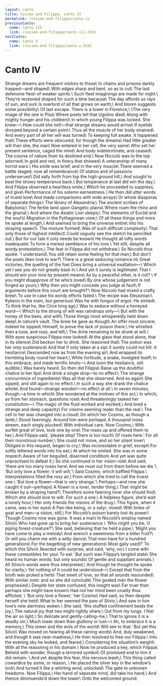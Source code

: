 ```yaml
---
layout: canto
title: Cosimo and Filippa, canto IV
permalink: /cosimo-and-filippa/canto-iv
previousCanto:
  name: Canto III
  link: /cosimo-and-filippa/canto-iii.html
nextCanto:
  name: Canto V
  link: /cosimo-and-filippa/canto-v.html
---
```


# Canto IV
Strange dreams are frequent visitors to those\\
In chains and prisons darkly trapped—and shaped\\
With edges sharp and bent, so as to cut\\
The last defensive flesh of weaker spirits.\\
Such fleet imaginings are made for night.\\
They’re reckoned shaped for such a time because\\
The day affords us rays of sun, and sun\\
Is overlord of all that grows on earth;\\
And bloom suggests some possibility\\
Of last escape. There is a tower in Florence,\\
(The very image of the one in Pisa\\
Where poets tell that Ugolino died\\
Along with mighty hunger and his children)\\
In which young Filippa was locked. She knew—\\
How could she not!—that strange dreams would arrive\\
If eyelids drooped beyond a certain point:\\
Thus all the muscle of her body strained\\
And every part of all her will was turned\\
To keeping full awake. It happened that\\
These efforts were obscured; for though the dreams\\
Had little greater will than she, the man\\
Now entered in her cell, the very same\\
Who set her present sentence, caged the mind\\
And body indeterminate, and ceased\\
The course of nature from its destined end.\\
Now Niccolò was to the top adorned\\
In gold and red, in finery that showed\\
A veteranship of many horrid wars.\\
His smile was brief, and in the very muscle\\
There seemed a battle staged; now all remembrance\\
Of station and of passions underserved\\
Did sally forth from top the high-ground hill,\\
And sought to beat the showy temperance back.\\
But temperance at last did win the day,\\
And Filippa observed a heartless smile,\\
Which he proceeded to suppress, and give\\
Performance of his solemn earnestness.\\
He then did utter words of truest love\\
And made comparisons with wide arrays\\
Or whole diasporas of separate things:\\
The library of Alexandria;\\
The ancient scribes of Babylonia;\\
The fertile land upon Gangetic plains\\
Where roam the rhino and the gharial,\\
And where the Asiatic Lion sleeps;\\
The elements of Euclid and the soul’s\\
Migration in the Pythagorean view;\\
Of all these things and more he spoke at length,\\
And seemed to bring the universe entire\\
Into his straying speech. The mixture formed\\
Was of such difficult complexity\\
That only those of highest intellect\\
Could vaguely see the sketch he pencilled out.\\
But for our tale it only needs be known\\
He thought all lofty words inadequate\\
To form a merest semblance of his love.\\
Yet still, despite all wordy protestation,\\
The fear in Filippa did not withdraw,\\
So Niccolò thus spoke: ‘I understand\\
You still retain some feeling for that man;\\
But don’t the poets liken love to war?\\
There is a great seducing romance in\\
Great victories; the quelling of the foe\\
Does bring a universal exaltation—\\
Which yet I see you do not greatly bask in.\\
And yet it surely is legitimate\\
That I should win your love by present means\\
As by a peaceful other, is it not? \\
If you might disapprove of he who’s loved\\
By one whose judgement is not forged as yours,\\
Why then you might concede you judge at fault\\
If arguments before this court are brought?’\\
Now Niccolò had mixed a crafty brew\\
To use in case his wordy efforts failed.\\
The recipe was Eleusinian:\\
Kykeon in the main, but generous\\
Was he with fungus of ergot. He smiled\\
To think that he, like Circe long ago,\\
Was to seduce without a honeyed word—\\
Which to the strong of will was raindrops only—\\
But with the honey of the bees, and with\\
Those things most whisperèdly held down deep\\
In nature’s vault. The brew he gave as though\\
An offer most sincere; indeed he sipped\\
Himself, to prove the lack of poison there.\\
He whistled then a tune, and rose, and left,\\
The drink remaining to be drunk at will.\\
With eyes suspicious Filippa now looked\\
At the glass that stood alone, that in its silence\\
Did beckon her to drink. She reasoned that\\
The potion was her only sustenance\\
And that if only taken at a sip\\
It surely could not kill. A hesitance\\
Descended now as from the evening air\\
And wrapped its trembling body round her heart,\\
While fortitude, a snake, inveigled itself\\
In this embrace, and made terrific knots—\\
And soon the hesitance, still audible,\\
Was barely heard. So then did Filippa\\
Raise up the doubtful chalice to her lips\\
And drink a single drop—to no effect:\\
The strange concurrence of ingredients\\
Was all that she observed. And so again\\
She sipped, and still again to no effect.\\
In such a way she drank the chalice whole\\
And found—strange wonder!—no effect at all.\\
In seven minutes, though—a time in which\\
She wondered at the motives of this act,\\
In which, as from her stomach, questions rose\\
And threateningly tasked her constitution—\\
The magic of the fluid worked and worked,\\
And bred a strange and deep capacity\\
For visions seeming realer than the real.\\
The cell to her was changed into a cloud\\
On which her Cosimo, as though a lamb,\\
Stood fawningly. Around him were perhaps\\
A thousand roses strewn, each singly plucked\\
With individual care. Now Cosimo,\\
With surfeit great of love, took one by one\\
The roses up and offered them to her,\\
And Filippa said, ‘please stop! There is too much\\
Of roses here.’ For all their monstrous number,\\
She could not move, and so her pliant lover\\
Obliged in this request, began to cry,\\
Was inconsolable in grief, except\\
For softly lettered words into his ear,\\
At which he smiled. She was in some respect\\
Aware of her beguiled, disarmed condition\\
And yet was quite unpractised to defeat it,\\
So she continued in her vision-role\\
And said, ‘there are too many roses here\\
And we must out from them before we die.’\\
‘But only love a flower: it will wilt,’\\
Said Cosimo, which baffled Filippa.\\
Interpretations filled the rosy air,\\
From which she tried to call the truest one.\\
‘But love a flower—that is very strange.’\\
Perhaps—and now she caught it out—perhaps\\
A flower is a lover, tender thing,\\
That might be broken by a straying hand?\\
Therefore some fawning lover she should find\\
Which she should love to wilt. For such a one,\\
A helpless figure, she’d wait a lonely hour,\\
Her only friends the visions of the drug.\\
This figure, when it came, was in her eyes\\
A Pan-like being, or a satyr, mixed\\
With limbs of goat and man—a vision, still,\\
For Niccolò’s poison barely lost its power\\
Though Cosimo now was gone. It was a man\\
In Niccolò’s employ named Silvio\\
Who had gone up to bring her sustenance.\\
‘Who might you be, O piping forest-creature?’\\
She said, believing that he held a pipe,\\
‘Might you have come to play a melody\\
And wrench a sweetness from a bitter fruit?\\
Or will you charm me with a witty dance\\
That men have for a hundred generations\\
For the begetting of new generations\\
Most gaily used?’ To which this Silvio\\
Reacted with surprise, and said, ‘why, no:\\
I come with these comestibles for you\\
To eat.’ But such was Filippa’s tangled state\\
She heard no human words; but only sounds\\
Of gentle and suppliant animals.\\
All Silvio’s words were thus interpreted,\\
And though he thought he spoke for clarity,\\
Yet nothing of it could be understood—\\
Except that from the broth was picked a herb\\
That smelt of love, so that all sounds resounded\\
With similar note: and so she did conclude\\
This goated man the flower prophesied.\\
Despite her state confused, this insight was\\
Far truer than perhaps she might have known\\
Had not her mind been cruelly thus afflicted. \\
‘But only love a flower,’ her Cosimo\\
Had said, so then despite herself she held\\
What to her seemed the paw of Silvio,\\
And saw in him love’s new alertness woken.\\
She said, ‘this stuffed confinement beats the joy,\\
The natural joy that two might rightly share,\\
Out from my lungs. I feel the air so light,\\
So delicate and gently-calling-me,\\
That to ignore it is a deadly sin,\\
Much lower down than gluttony or lust—\\
Ah, to embrace it is a memory,\\
This tower and the evils of the world\\
Will see to that.’ But yet this Silvio\\
Was moved on hearing all these raining words\\
And, duly weakened, and though it was near-madness,\\
He then resolved to free our Filippa.\\
Into the evening sky he looked, and feared,\\
Considering the situation’s weight\\
With all the reasoning in his domain.\\
Now he produced a key, which Filippa\\
Beheld with wonder, though a terrored symbol\\
Of promised end to him it did remain. \\
And yet despite this fear, this nervous leash,\\
This thing called cowardice by some, or reason, \\
He placed the silver key in the window’s lock\\
And turned it like a whirling wind, unlocked\\
The gate to unknown freedoms. Now Filippa,\\
Her hand of separate mind, did take his hand,\\
And thence diminuendo’d down the tower\\
Onto the welcomed ground.